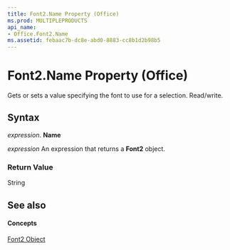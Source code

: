 ```yaml
---
title: Font2.Name Property (Office)
ms.prod: MULTIPLEPRODUCTS
api_name:
- Office.Font2.Name
ms.assetid: febaac7b-dc8e-abd0-8883-cc8b1d2b98b5
---
```



# Font2.Name Property (Office)

Gets or sets a value specifying the font to use for a selection. Read/write.


## Syntax

 _expression_. **Name**

 _expression_ An expression that returns a **Font2** object.


### Return Value

String


## See also


#### Concepts


[Font2 Object](font2-object-office.md)

